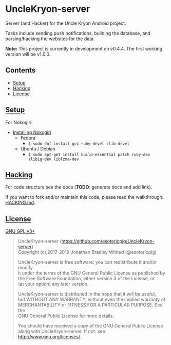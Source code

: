 # UncleKryon-server
Server (and Hacker) for the Uncle Kryon Android project.

Tasks include sending push notifications, building the database, and parsing/hacking the websites for the data.

**Note:** This project is currently in development on v0.4.4. The first working version will be v1.0.0.

## Contents
- [Setup](#setup)
- [Hacking](#hacking)
- [License](#license)

## [Setup](#contents)
For Nokogiri:

- [Installing Nokogiri](http://www.nokogiri.org/tutorials/installing_nokogiri.html)
    - Fedora
        - `$ sudo dnf install gcc ruby-devel zlib-devel`
    - Ubuntu / Debian
        - `$ sudo apt-get install build-essential patch ruby-dev zlib1g-dev liblzma-dev`

## [Hacking](#contents)

For code structure see the docs (**TODO**: generate docs and add link).

If you want to fork and/or maintain this code, please read the walkthrough: [HACKING.md](HACKING.md).

## [License](#contents)
[GNU GPL v3+](LICENSE)

> UncleKryon-server (https://github.com/esotericpig/UncleKryon-server)  
> Copyright (c) 2017-2019 Jonathan Bradley Whited (@esotericpig)  
> 
> UncleKryon-server is free software: you can redistribute it and/or modify  
> it under the terms of the GNU General Public License as published by  
> the Free Software Foundation, either version 3 of the License, or  
> (at your option) any later version.  
> 
> UncleKryon-server is distributed in the hope that it will be useful,  
> but WITHOUT ANY WARRANTY; without even the implied warranty of  
> MERCHANTABILITY or FITNESS FOR A PARTICULAR PURPOSE.  See the  
> GNU General Public License for more details.  
> 
> You should have received a copy of the GNU General Public License  
> along with UncleKryon-server.  If not, see <http://www.gnu.org/licenses/>.  
